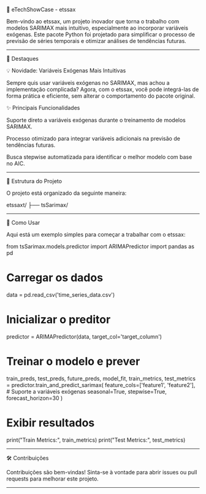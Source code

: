 🚀 eTechShowCase - etssax

Bem-vindo ao etssax, um projeto inovador que torna o trabalho com modelos SARIMAX mais intuitivo, especialmente ao incorporar variáveis exógenas. Este pacote Python foi projetado para simplificar o processo de previsão de séries temporais e otimizar análises de tendências futuras.


---

📌 Destaques

💡 Novidade: Variáveis Exógenas Mais Intuitivas

Sempre quis usar variáveis exógenas no SARIMAX, mas achou a implementação complicada? Agora, com o etssax, você pode integrá-las de forma prática e eficiente, sem alterar o comportamento do pacote original.

✨ Principais Funcionalidades

Suporte direto a variáveis exógenas durante o treinamento de modelos SARIMAX.

Processo otimizado para integrar variáveis adicionais na previsão de tendências futuras.

Busca stepwise automatizada para identificar o melhor modelo com base no AIC.



---

📂 Estrutura do Projeto

O projeto está organizado da seguinte maneira:

etssaxt/
├── tsSarimax/


---

🚀 Como Usar

Aqui está um exemplo simples para começar a trabalhar com o etssax:

from tsSarimax.models.predictor import ARIMAPredictor
import pandas as pd

# Carregar os dados
data = pd.read_csv('time_series_data.csv')

# Inicializar o preditor
predictor = ARIMAPredictor(data, target_col='target_column')

# Treinar o modelo e prever
train_preds, test_preds, future_preds, model_fit, train_metrics, test_metrics = predictor.train_and_predict_sarimax(
    feature_cols=['feature1', 'feature2'],  # Suporte a variáveis exógenas
    seasonal=True,
    stepwise=True,
    forecast_horizon=30
)

# Exibir resultados
print("Train Metrics:", train_metrics)
print("Test Metrics:", test_metrics)


---

🛠️ Contribuições

Contribuições são bem-vindas! Sinta-se à vontade para abrir issues ou pull requests para melhorar este projeto.


---
